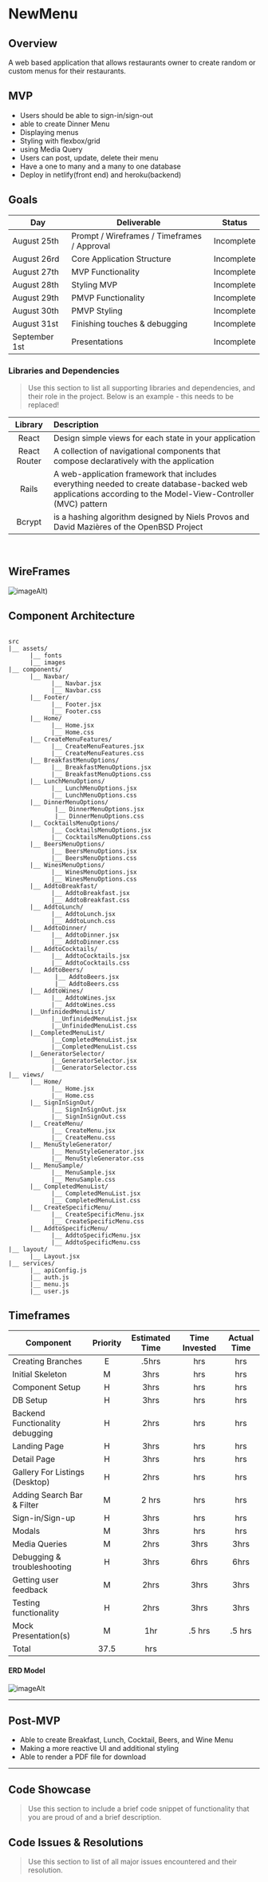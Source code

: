 # NewMenu

## Overview
A web based application that allows restaurants owner to create random or custom menus for their restaurants.

## MVP
- Users should be able to sign-in/sign-out
- able to create Dinner Menu
- Displaying menus
- Styling with flexbox/grid
- using Media Query
- Users can post, update, delete their menu
- Have a one to many and a many to one database 
- Deploy in netlify(front end) and heroku(backend)


## Goals
|  Day | Deliverable | Status
|---|---| ---|
|August 25th| Prompt / Wireframes / Timeframes / Approval | Incomplete
|August 26rd| Core Application Structure | Incomplete
|August 27th| MVP Functionality | Incomplete
|August 28th| Styling MVP | Incomplete
|August 29th| PMVP Functionality | Incomplete
|August 30th| PMVP Styling | Incomplete
|August 31st| Finishing touches & debugging | Incomplete
|September 1st| Presentations | Incomplete

### Libraries and Dependencies

> Use this section to list all supporting libraries and dependencies, and their role in the project. Below is an example - this needs to be replaced!

|     Library      | Description                                |
| :--------------: | :----------------------------------------- |
|      React       | Design simple views for each state in your application |
|   React Router   | A collection of navigational components that compose declaratively with the application|
|      Rails       | A web-application framework that includes everything needed to create database-backed web applications according to the Model-View-Controller (MVC) pattern |
|     Bcrypt       | is a hashing algorithm designed by Niels Provos and David Mazières of the OpenBSD Project |

<br>

## WireFrames

![imageAlt](https://github.com/Deleon06/NewMenu/blob/main/NewMenu%20WireFrame.png))

## Component Architecture

``` structure

src
|__ assets/
      |__ fonts
      |__ images
|__ components/
      |__ Navbar/
            |__ Navbar.jsx
            |__ Navbar.css
      |__ Footer/
            |__ Footer.jsx
            |__ Footer.css
      |__ Home/
            |__ Home.jsx
            |__ Home.css
      |__ CreateMenuFeatures/
            |__ CreateMenuFeatures.jsx
            |__ CreateMenuFeatures.css
      |__ BreakfastMenuOptions/
            |__ BreakfastMenuOptions.jsx
            |__ BreakfastMenuOptions.css
      |__ LunchMenuOptions/
            |__ LunchMenuOptions.jsx
            |__ LunchMenuOptions.css
      |__ DinnerMenuOptions/
             |__ DinnerMenuOptions.jsx
             |__ DinnerMenuOptions.css
      |__ CocktailsMenuOptions/
            |__ CocktailsMenuOptions.jsx
            |__ CocktailsMenuOptions.css
      |__ BeersMenuOptions/
            |__ BeersMenuOptions.jsx
            |__ BeersMenuOptions.css
      |__ WinesMenuOptions/
            |__ WinesMenuOptions.jsx
            |__ WinesMenuOptions.css
      |__ AddtoBreakfast/
            |__ AddtoBreakfast.jsx
            |__ AddtoBreakfast.css
      |__ AddtoLunch/
            |__ AddtoLunch.jsx
            |__ AddtoLunch.css
      |__ AddtoDinner/
            |__ AddtoDinner.jsx
            |__ AddtoDinner.css
      |__ AddtoCocktails/
            |__ AddtoCocktails.jsx
            |__ AddtoCocktails.css
      |__ AddtoBeers/
             |__ AddtoBeers.jsx
             |__ AddtoBeers.css
      |__ AddtoWines/
            |__ AddtoWines.jsx
            |__ AddtoWines.css
      |__UnfinidedMenuList/
            |__UnfinidedMenuList.jsx
            |__UnfinidedMenuList.css
      |__CompletedMenuList/
            |__CompletedMenuList.jsx
            |__CompletedMenuList.css
      |__GeneratorSelector/
            |__GeneratorSelector.jsx
            |__GeneratorSelector.css
|__ views/
      |__ Home/
            |__ Home.jsx
            |__ Home.css
      |__ SignInSignOut/
            |__ SignInSignOut.jsx
            |__ SignInSignOut.css
      |__ CreateMenu/
            |__ CreateMenu.jsx
            |__ CreateMenu.css
      |__ MenuStyleGenerator/
            |__ MenuStyleGenerator.jsx
            |__ MenuStyleGenerator.css
      |__ MenuSample/
            |__ MenuSample.jsx
            |__ MenuSample.css
      |__ CompletedMenuList/
            |__ CompletedMenuList.jsx
            |__ CompletedMenuList.css
      |__ CreateSpecificMenu/
            |__ CreateSpecificMenu.jsx
            |__ CreateSpecificMenu.css
      |__ AddtoSpecificMenu/
            |__ AddtoSpecificMenu.jsx
            |__ AddtoSpecificMenu.css
|__ layout/
      |__ Layout.jsx
|__ services/
      |__ apiConfig.js
      |__ auth.js
      |__ menu.js
      |__ user.js

```

## Timeframes

| Component | Priority | Estimated Time | Time Invested | Actual Time |
| --- | :---: |  :---: | :---: | :---: |
| Creating Branches | E | .5hrs | hrs | hrs |
| Initial Skeleton | M | 3hrs | hrs | hrs |
| Component Setup | H | 3hrs | hrs | hrs |
| DB Setup | H | 3hrs | hrs | hrs |
| Backend Functionality debugging | H | 2hrs | hrs | hrs |
| Landing Page | H | 3hrs | hrs | hrs |
| Detail Page | H | 3hrs | hrs | hrs |
| Gallery For Listings (Desktop) | H | 2hrs | hrs | hrs |
| Adding Search Bar & Filter | M | 2 hrs | hrs | hrs |
| Sign-in/Sign-up | H | 3hrs | hrs | hrs |
| Modals | M | 3hrs | hrs | hrs |
| Media Queries | M | 2hrs | 3hrs | 3hrs |
| Debugging & troubleshooting | H | 3hrs | 6hrs | 6hrs |
| Getting user feedback | M | 2hrs | 3hrs | 3hrs |
| Testing functionality | H | 2hrs | 3hrs | 3hrs |
| Mock Presentation(s) | M | 1hr | .5 hrs | .5 hrs |
| Total | 37.5 | hrs | 

#### ERD Model

![imageAlt](https://github.com/Deleon06/NewMenu/blob/main/NewMenu%20ERD.png)

***

## Post-MVP

- Able to create Breakfast, Lunch, Cocktail, Beers, and Wine Menu
- Making a more reactive UI and additional styling
- Able to render a PDF file for download

***

## Code Showcase

> Use this section to include a brief code snippet of functionality that you are proud of and a brief description.

## Code Issues & Resolutions

> Use this section to list of all major issues encountered and their resolution.

